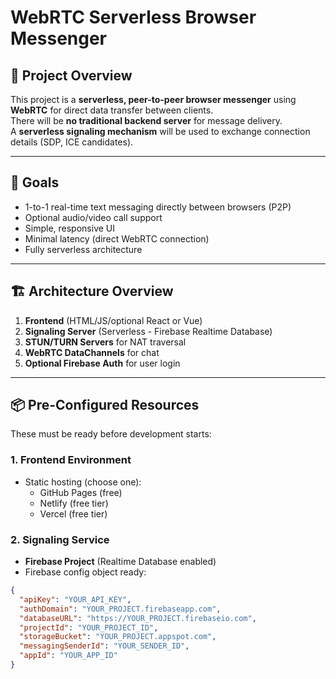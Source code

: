 # WebRTC Serverless Browser Messenger

## 📌 Project Overview
This project is a **serverless, peer-to-peer browser messenger** using **WebRTC** for direct data transfer between clients.  
There will be **no traditional backend server** for message delivery.  
A **serverless signaling mechanism** will be used to exchange connection details (SDP, ICE candidates).

---

## 🎯 Goals
- 1-to-1 real-time text messaging directly between browsers (P2P)
- Optional audio/video call support
- Simple, responsive UI
- Minimal latency (direct WebRTC connection)
- Fully serverless architecture

---

## 🏗 Architecture Overview
1. **Frontend** (HTML/JS/optional React or Vue)
2. **Signaling Server** (Serverless - Firebase Realtime Database)
3. **STUN/TURN Servers** for NAT traversal
4. **WebRTC DataChannels** for chat
5. **Optional Firebase Auth** for user login

---

## 📦 Pre-Configured Resources
These must be ready before development starts:

### 1. **Frontend Environment**
- Static hosting (choose one):
    - GitHub Pages (free)
    - Netlify (free tier)
    - Vercel (free tier)

### 2. **Signaling Service**
- **Firebase Project** (Realtime Database enabled)
- Firebase config object ready:
```json
{
  "apiKey": "YOUR_API_KEY",
  "authDomain": "YOUR_PROJECT.firebaseapp.com",
  "databaseURL": "https://YOUR_PROJECT.firebaseio.com",
  "projectId": "YOUR_PROJECT_ID",
  "storageBucket": "YOUR_PROJECT.appspot.com",
  "messagingSenderId": "YOUR_SENDER_ID",
  "appId": "YOUR_APP_ID"
}
